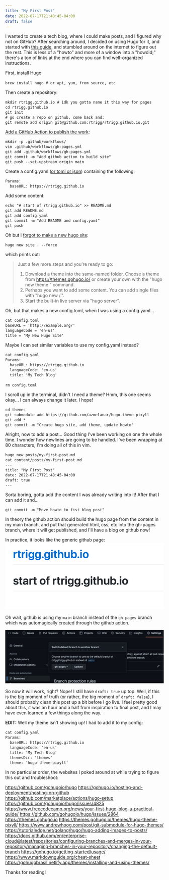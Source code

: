 ```yaml
---
title: "My First Post"
date: 2022-07-17T21:48:45-04:00
draft: false
---
```


I wanted to create a tech blog, where I could make posts, and I figured why not
on GitHub? After searching around, I decided on using Hugo for it, and started
with [this guide](https://gohugo.io/hosting-and-deployment/hosting-on-github),
and stumbled around on the internet to figure out the rest. This is less of a
"howto" and more of a window into a "howdid;" there's a ton of links at the end
where you can find well-organized instructions.

First, install Hugo

`brew install hugo # or apt, yum, from source, etc`

Then create a repository:

```
mkdir rtrigg.github.io # idk you gotta name it this way for pages
cd rtrigg.github.io
git init
# go create a repo on github, come back and:
git remote add origin git@github.com:rtrigg/rtrigg.github.io.git
```

[Add a GitHub Action to publish the work](https://gohugo.io/hosting-and-deployment/hosting-on-github):

```
mkdir -p .github/workflows/
vim .github/workflows/gh-pages.yml
git add .github/workflows/gh-pages.yml
git commit -m "Add github action to build site"
git push --set-upstream origin main
```

Create a config.yaml ([or toml or json](https://gohugo.io/getting-started/configuration/)) containing the following:

```
Params:
  baseURL: https://rtrigg.github.io
```

Add some content:
```
echo "# start of rtrigg.github.io" >> README.md
git add README.md
git add config.yaml
git commit -m "Add README and config.yaml"
git push
```

Oh but I [forgot to make a new hugo site](https://github.com/gohugoio/hugo/issues/4825):
```
hugo new site . --force
```

which prints out:

> Just a few more steps and you're ready to go:
>
>1. Download a theme into the same-named folder.
>   Choose a theme from https://themes.gohugo.io/ or
>   create your own with the "hugo new theme <THEMENAME>" command.
>2. Perhaps you want to add some content. You can add single files
>   with "hugo new <SECTIONNAME>/<FILENAME>.<FORMAT>".
>3. Start the built-in live server via "hugo server".

Oh, but that makes a new config.toml, when I was using a config.yaml...

```
cat config.toml
baseURL = 'http://example.org/'
languageCode = 'en-us'
title = 'My New Hugo Site'
```

Maybe I can set similar variables to use my config.yaml instead?

```
cat config.yaml
Params:
  baseURL: https://rtrigg.github.io
  languageCode: 'en-us'
  title: 'My Tech Blog'

rm config.toml
```

I scroll up in the terminal, didn't I need a theme? Hmm, this one seems okay...
I can always change it later. I hope!

```
cd themes
git submodule add https://github.com/azmelanar/hugo-theme-pixyll
git add *
git commit -m "Create hugo site, add theme, update howto"
```

Alright, now to add a post... Good thing I've been working on one the whole
time. I wonder how newlines are going to be handled. I've been wrapping at 80
characters, I'm doing all of this in vim.

```
hugo new posts/my-first-post.md
cat content/posts/my-first-post.md
---
title: "My First Post"
date: 2022-07-17T21:48:45-04:00
draft: true
---
```

Sorta boring, gotta add the content I was already writing into it! After that I
can add it and...

```
git commit -m "Move howto to fist blog post"
```

In theory the github action should build the hugo page from the content in my
main branch, and put that generated html, css, etc into the gh-pages branch,
where it will get published, and I'll have a blog on github now!

In practice, it looks like the generic github page:
![Where is Hugo?!](static/nohugo.png)

Oh wait, github is using my `main` branch instead of the `gh-pages` branch
which was automagically created through the github action.

![I'd prefer IaC for this, but oh well...](static/default_branch.png)

So now it will work, right? Nope! I still have `draft: true` up top. Well, if
this is the big moment of truth (or rather, the big moment of `draft: false`),
I should probably clean this post up a bit before I go live. I feel pretty good
about this, it was an hour and a half from inspiration to final post, and I may
have even learned a few things along the way.

**EDIT:** Well my theme isn't showing up! I had to add it to my config:
```
cat config.yaml 
Params:
  baseURL: https://rtrigg.github.io
  languageCode: 'en-us'
  title: 'My Tech Blog'
  themesDir: 'themes'
  theme: 'hugo-theme-pixyll'
```

In no particular order, the websites I poked around at while trying to figure
this out and troubleshoot:

<https://github.com/gohugoio/hugo>
<https://gohugo.io/hosting-and-deployment/hosting-on-github>
<https://github.com/marketplace/actions/hugo-setup>
<https://github.com/gohugoio/hugo/issues/4825>
<https://www.freecodecamp.org/news/your-first-hugo-blog-a-practical-guide/>
<https://github.com/gohugoio/hugo/issues/2864>
<https://themes.gohugo.io>
<https://themes.gohugo.io/themes/hugo-theme-pixyll/>
<https://www.andrewhoog.com/post/git-submodule-for-hugo-themes/>
<https://tutorialedge.net/golang/hugo/hugo-adding-images-to-posts/>
<https://docs.github.com/en/enterprise-cloud@latest/repositories/configuring-branches-and-merges-in-your-repository/managing-branches-in-your-repository/changing-the-default-branch>
<https://gohugo.io/getting-started/usage/>
<https://www.markdownguide.org/cheat-sheet>
<https://gohugobrasil.netlify.app/themes/installing-and-using-themes/>

Thanks for reading!
